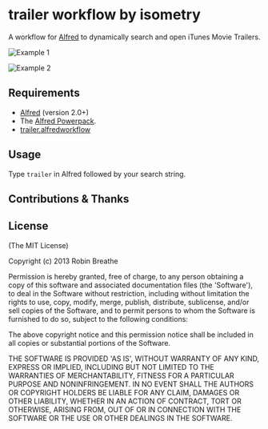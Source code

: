# trailer workflow by isometry

A workflow for [Alfred](http://www.alfredapp.com/) to dynamically search and open iTunes Movie Trailers.

![Example 1](https://raw.github.com/isometry/alfredworkflows/screenshots/trailer_example1.png)

![Example 2](https://raw.github.com/isometry/alfredworkflows/screenshots/trailer_example2.png)

## Requirements

- [Alfred](http://www.alfredapp.com/) (version 2.0+)
- The [Alfred Powerpack](http://www.alfredapp.com/powerpack/).
- [trailer.alfredworkflow](https://raw.github.com/isometry/alfredworkflows/trailer.alfredworkflow)

## Usage

Type `trailer` in Alfred followed by your search string. 

## Contributions & Thanks

## License

(The MIT License)

Copyright (c) 2013 Robin Breathe

Permission is hereby granted, free of charge, to any person obtaining
a copy of this software and associated documentation files (the
'Software'), to deal in the Software without restriction, including
without limitation the rights to use, copy, modify, merge, publish,
distribute, sublicense, and/or sell copies of the Software, and to
permit persons to whom the Software is furnished to do so, subject to
the following conditions:

The above copyright notice and this permission notice shall be
included in all copies or substantial portions of the Software.

THE SOFTWARE IS PROVIDED 'AS IS', WITHOUT WARRANTY OF ANY KIND,
EXPRESS OR IMPLIED, INCLUDING BUT NOT LIMITED TO THE WARRANTIES OF
MERCHANTABILITY, FITNESS FOR A PARTICULAR PURPOSE AND NONINFRINGEMENT.
IN NO EVENT SHALL THE AUTHORS OR COPYRIGHT HOLDERS BE LIABLE FOR ANY
CLAIM, DAMAGES OR OTHER LIABILITY, WHETHER IN AN ACTION OF CONTRACT,
TORT OR OTHERWISE, ARISING FROM, OUT OF OR IN CONNECTION WITH THE
SOFTWARE OR THE USE OR OTHER DEALINGS IN THE SOFTWARE.
